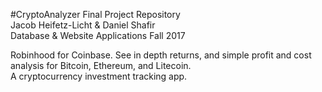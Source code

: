 #CryptoAnalyzer
Final Project Repository 
<br>
Jacob Heifetz-Licht & Daniel Shafir 
<br>
Database & Website Applications Fall 2017

Robinhood for Coinbase. See in depth returns, and simple profit and cost analysis for Bitcoin, Ethereum, and Litecoin. 
<br>
A cryptocurrency investment tracking app.
